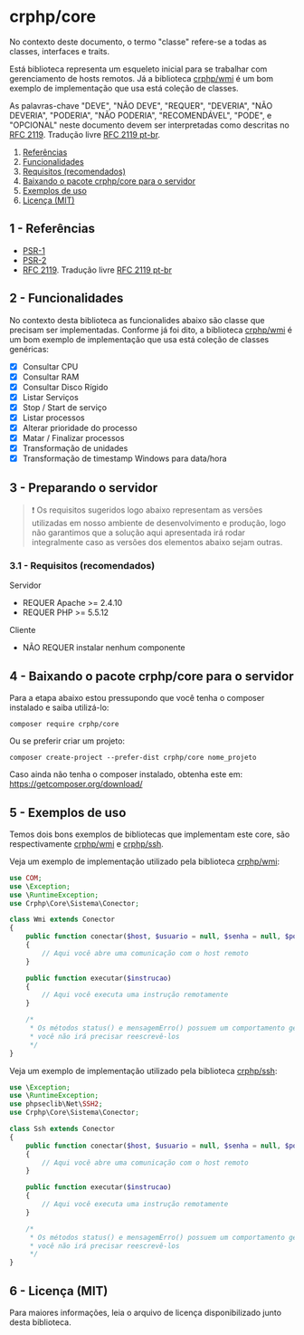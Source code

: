 # crphp/core
No contexto deste documento, o termo "classe" refere-se a todas as classes, interfaces e traits.

Está biblioteca representa um esqueleto inicial para se trabalhar com gerenciamento de hosts remotos. 
Já a biblioteca [crphp/wmi](https://github.com/crphp/wmi) é um bom exemplo de implementação que usa 
está coleção de classes.

As palavras-chave "DEVE", "NÃO DEVE", "REQUER", "DEVERIA", "NÃO DEVERIA", "PODERIA", "NÃO PODERIA", 
"RECOMENDÁVEL", "PODE", e "OPCIONAL" neste documento devem ser interpretadas como descritas no 
[RFC 2119](http://tools.ietf.org/html/rfc2119). Tradução livre [RFC 2119 pt-br](http://rfc.pt.webiwg.org/rfc2119).

1. [Referências](#referencia)
1. [Funcionalidades](#funcionalidades)
1. [Requisitos (recomendados)](#requisitos)
1. [Baixando o pacote crphp/core para o servidor](#core)
1. [Exemplos de uso](#exemplos)
1. [Licença (MIT)](#licenca)

## 1 - <a id="referencias"></a>Referências
 - [PSR-1](http://www.php-fig.org/psr/psr-1/)
 - [PSR-2](http://www.php-fig.org/psr/psr-2/)
 - [RFC 2119](http://tools.ietf.org/html/rfc2119). Tradução livre [RFC 2119 pt-br](http://rfc.pt.webiwg.org/rfc2119)

## 2 - <a id="funcionalidades"></a>Funcionalidades

No contexto desta biblioteca as funcionalides abaixo são classe que precisam ser implementadas. Conforme já 
foi dito, a biblioteca [crphp/wmi](https://github.com/crphp/wmi) é um bom exemplo de implementação que usa está 
coleção de classes genéricas:

- [x] Consultar CPU
- [x] Consultar RAM
- [x] Consultar Disco Rígido
- [x] Listar Serviços
- [x] Stop / Start de serviço
- [x] Listar processos
- [x] Alterar prioridade do processo
- [x] Matar / Finalizar processos
- [x] Transformação de unidades
- [x] Transformação de timestamp Windows para data/hora

## 3 - <a id="preparando-o-servidor"></a>Preparando o servidor
> :exclamation: Os requisitos sugeridos logo abaixo representam as versões utilizadas em nosso ambiente 
de desenvolvimento e produção, logo não garantimos que a solução aqui apresentada irá rodar integralmente 
caso as versões dos elementos abaixo sejam outras.

### 3.1 - <a id="requisitos"></a>Requisitos (recomendados)
Servidor
- REQUER Apache >= 2.4.10
- REQUER PHP >= 5.5.12

Cliente
- NÃO REQUER instalar nenhum componente

## 4 - <a id="core"></a>Baixando o pacote crphp/core para o servidor

Para a etapa abaixo estou pressupondo que você tenha o composer instalado e saiba utilizá-lo:
```
composer require crphp/core
```

Ou se preferir criar um projeto:
```
composer create-project --prefer-dist crphp/core nome_projeto
```

Caso ainda não tenha o composer instalado, obtenha este em: https://getcomposer.org/download/

## 5 - <a id="exemplos"></a>Exemplos de uso

Temos dois bons exemplos de bibliotecas que implementam este core, são respectivamente 
[crphp/wmi](https://github.com/crphp/wmi) e [crphp/ssh](https://github.com/crphp/ssh).

Veja um exemplo de implementação utilizado pela biblioteca [crphp/wmi](https://github.com/crphp/wmi):
```php
use COM;
use \Exception;
use \RuntimeException;
use Crphp\Core\Sistema\Conector;

class Wmi extends Conector
{
    public function conectar($host, $usuario = null, $senha = null, $porta = 135, $timeout = 10)
    {
        // Aqui você abre uma comunicação com o host remoto
    }

    public function executar($instrucao)
    {
        // Aqui você executa uma instrução remotamente
    }

    /*
     * Os métodos status() e mensagemErro() possuem um comportamento genérico, provavelmente 
     * você não irá precisar reescrevê-los
     */
}
```

Veja um exemplo de implementação utilizado pela biblioteca [crphp/ssh](https://github.com/crphp/ssh):
```php
use \Exception;
use \RuntimeException;
use phpseclib\Net\SSH2;
use Crphp\Core\Sistema\Conector;

class Ssh extends Conector
{
    public function conectar($host, $usuario = null, $senha = null, $porta = 135, $timeout = 10)
    {
        // Aqui você abre uma comunicação com o host remoto
    }

    public function executar($instrucao)
    {
        // Aqui você executa uma instrução remotamente
    }

    /*
     * Os métodos status() e mensagemErro() possuem um comportamento genérico, provavelmente 
     * você não irá precisar reescrevê-los
     */
}
```

## 6 - <a id="licenca">Licença (MIT)
Para maiores informações, leia o arquivo de licença disponibilizado junto desta biblioteca.